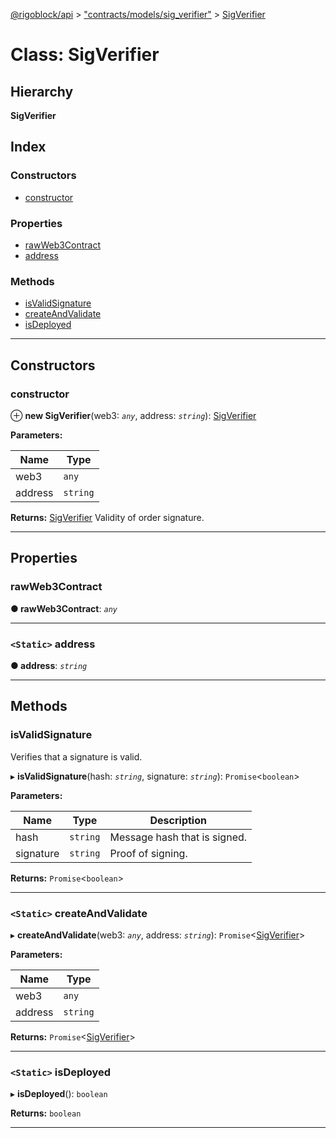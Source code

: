 [@rigoblock/api](../README.md) > ["contracts/models/sig_verifier"](../modules/_contracts_models_sig_verifier_.md) > [SigVerifier](../classes/_contracts_models_sig_verifier_.sigverifier.md)

# Class: SigVerifier

## Hierarchy

**SigVerifier**

## Index

### Constructors

* [constructor](_contracts_models_sig_verifier_.sigverifier.md#constructor)

### Properties

* [rawWeb3Contract](_contracts_models_sig_verifier_.sigverifier.md#rawweb3contract)
* [address](_contracts_models_sig_verifier_.sigverifier.md#address)

### Methods

* [isValidSignature](_contracts_models_sig_verifier_.sigverifier.md#isvalidsignature)
* [createAndValidate](_contracts_models_sig_verifier_.sigverifier.md#createandvalidate)
* [isDeployed](_contracts_models_sig_verifier_.sigverifier.md#isdeployed)

---

## Constructors

<a id="constructor"></a>

###  constructor

⊕ **new SigVerifier**(web3: *`any`*, address: *`string`*): [SigVerifier](_contracts_models_sig_verifier_.sigverifier.md)

**Parameters:**

| Name | Type |
| ------ | ------ |
| web3 | `any` |
| address | `string` |

**Returns:** [SigVerifier](_contracts_models_sig_verifier_.sigverifier.md) Validity of order signature.

___

## Properties

<a id="rawweb3contract"></a>

###  rawWeb3Contract

**● rawWeb3Contract**: *`any`*

___
<a id="address"></a>

### `<Static>` address

**● address**: *`string`*

___

## Methods

<a id="isvalidsignature"></a>

###  isValidSignature

Verifies that a signature is valid.

▸ **isValidSignature**(hash: *`string`*, signature: *`string`*): `Promise`<`boolean`>

**Parameters:**

| Name | Type | Description |
| ------ | ------ | ------ |
| hash | `string` | Message hash that is signed. |
| signature | `string` | Proof of signing. |

**Returns:** `Promise`<`boolean`>

___
<a id="createandvalidate"></a>

### `<Static>` createAndValidate

▸ **createAndValidate**(web3: *`any`*, address: *`string`*): `Promise`<[SigVerifier](_contracts_models_sig_verifier_.sigverifier.md)>

**Parameters:**

| Name | Type |
| ------ | ------ |
| web3 | `any` |
| address | `string` |

**Returns:** `Promise`<[SigVerifier](_contracts_models_sig_verifier_.sigverifier.md)>

___
<a id="isdeployed"></a>

### `<Static>` isDeployed

▸ **isDeployed**(): `boolean`

**Returns:** `boolean`

___

